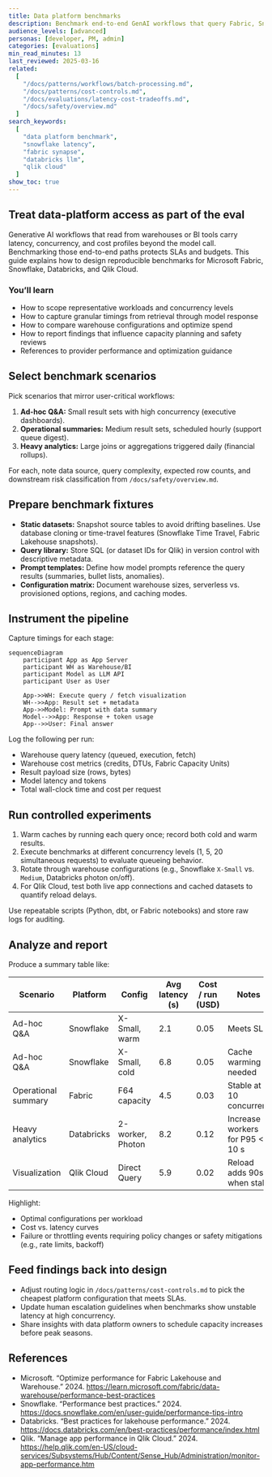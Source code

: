 ```yaml
---
title: Data platform benchmarks
description: Benchmark end-to-end GenAI workflows that query Fabric, Snowflake, Databricks, or Qlik Cloud so you can size infrastructure correctly.
audience_levels: [advanced]
personas: [developer, PM, admin]
categories: [evaluations]
min_read_minutes: 13
last_reviewed: 2025-03-16
related:
  [
    "/docs/patterns/workflows/batch-processing.md",
    "/docs/patterns/cost-controls.md",
    "/docs/evaluations/latency-cost-tradeoffs.md",
    "/docs/safety/overview.md"
  ]
search_keywords:
  [
    "data platform benchmark",
    "snowflake latency",
    "fabric synapse",
    "databricks llm",
    "qlik cloud"
  ]
show_toc: true
---
```


## Treat data-platform access as part of the eval

Generative AI workflows that read from warehouses or BI tools carry latency, concurrency, and cost profiles beyond the model call. Benchmarking those end-to-end paths protects SLAs and budgets. This guide explains how to design reproducible benchmarks for Microsoft Fabric, Snowflake, Databricks, and Qlik Cloud.

### You’ll learn
- How to scope representative workloads and concurrency levels
- How to capture granular timings from retrieval through model response
- How to compare warehouse configurations and optimize spend
- How to report findings that influence capacity planning and safety reviews
- References to provider performance and optimization guidance

## Select benchmark scenarios

Pick scenarios that mirror user-critical workflows:

1. **Ad-hoc Q&A:** Small result sets with high concurrency (executive dashboards).
2. **Operational summaries:** Medium result sets, scheduled hourly (support queue digest).
3. **Heavy analytics:** Large joins or aggregations triggered daily (financial rollups).

For each, note data source, query complexity, expected row counts, and downstream risk classification from `/docs/safety/overview.md`.

## Prepare benchmark fixtures

- **Static datasets:** Snapshot source tables to avoid drifting baselines. Use database cloning or time-travel features (Snowflake Time Travel, Fabric Lakehouse snapshots).
- **Query library:** Store SQL (or dataset IDs for Qlik) in version control with descriptive metadata.
- **Prompt templates:** Define how model prompts reference the query results (summaries, bullet lists, anomalies).
- **Configuration matrix:** Document warehouse sizes, serverless vs. provisioned options, regions, and caching modes.

## Instrument the pipeline

Capture timings for each stage:

```mermaid
sequenceDiagram
    participant App as App Server
    participant WH as Warehouse/BI
    participant Model as LLM API
    participant User as User

    App->>WH: Execute query / fetch visualization
    WH-->>App: Result set + metadata
    App->>Model: Prompt with data summary
    Model-->>App: Response + token usage
    App-->>User: Final answer
```

Log the following per run:

- Warehouse query latency (queued, execution, fetch)
- Warehouse cost metrics (credits, DTUs, Fabric Capacity Units)
- Result payload size (rows, bytes)
- Model latency and tokens
- Total wall-clock time and cost per request

## Run controlled experiments

1. Warm caches by running each query once; record both cold and warm results.
2. Execute benchmarks at different concurrency levels (1, 5, 20 simultaneous requests) to evaluate queueing behavior.
3. Rotate through warehouse configurations (e.g., Snowflake `X-Small` vs. `Medium`, Databricks photon on/off).
4. For Qlik Cloud, test both live app connections and cached datasets to quantify reload delays.

Use repeatable scripts (Python, dbt, or Fabric notebooks) and store raw logs for auditing.

## Analyze and report

Produce a summary table like:

| Scenario | Platform | Config | Avg latency (s) | Cost / run (USD) | Notes |
| --- | --- | --- | --- | --- | --- |
| Ad-hoc Q&A | Snowflake | X-Small, warm | 2.1 | 0.05 | Meets SLA | 
| Ad-hoc Q&A | Snowflake | X-Small, cold | 6.8 | 0.05 | Cache warming needed |
| Operational summary | Fabric | F64 capacity | 4.5 | 0.03 | Stable at 10 concurrent |
| Heavy analytics | Databricks | 2-worker, Photon | 8.2 | 0.12 | Increase workers for P95 < 10 s |
| Visualization | Qlik Cloud | Direct Query | 5.9 | 0.02 | Reload adds 90s when stale |

Highlight:

- Optimal configurations per workload
- Cost vs. latency curves
- Failure or throttling events requiring policy changes or safety mitigations (e.g., rate limits, backoff)

## Feed findings back into design

- Adjust routing logic in `/docs/patterns/cost-controls.md` to pick the cheapest platform configuration that meets SLAs.
- Update human escalation guidelines when benchmarks show unstable latency at high concurrency.
- Share insights with data platform owners to schedule capacity increases before peak seasons.

## References

- Microsoft. “Optimize performance for Fabric Lakehouse and Warehouse.” 2024. <https://learn.microsoft.com/fabric/data-warehouse/performance-best-practices>
- Snowflake. “Performance best practices.” 2024. <https://docs.snowflake.com/en/user-guide/performance-tips-intro>
- Databricks. “Best practices for lakehouse performance.” 2024. <https://docs.databricks.com/en/best-practices/performance/index.html>
- Qlik. “Manage app performance in Qlik Cloud.” 2024. <https://help.qlik.com/en-US/cloud-services/Subsystems/Hub/Content/Sense_Hub/Administration/monitor-app-performance.htm>

